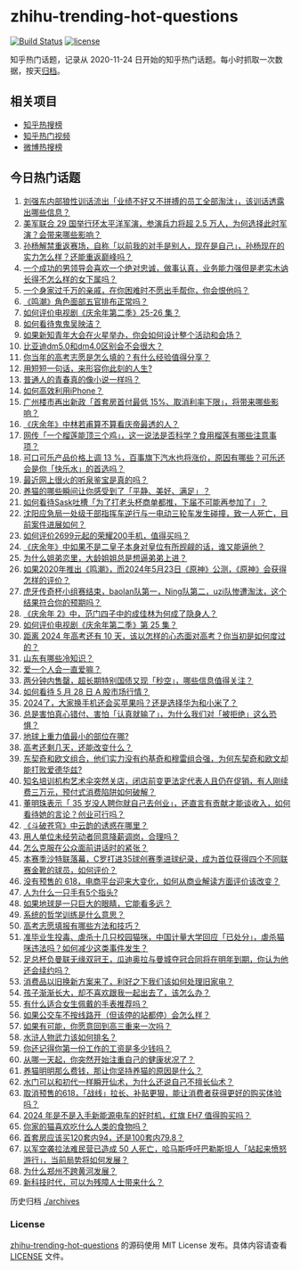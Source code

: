 # zhihu-trending-hot-questions

[![Build Status](https://github.com/justjavac/zhihu-trending-hot-questions/workflows/ci/badge.svg?branch=master)](https://github.com/justjavac/zhihu-trending-hot-questions/actions)
[![license](https://img.shields.io/github/license/justjavac/zhihu-trending-hot-questions)](https://github.com/justjavac/zhihu-trending-hot-questions/blob/master/LICENSE)

知乎热门话题，记录从 2020-11-24
日开始的知乎热门话题。每小时抓取一次数据，按天[归档](./archives)。

## 相关项目

- [知乎热搜榜](https://github.com/justjavac/zhihu-trending-top-search)
- [知乎热门视频](https://github.com/justjavac/zhihu-trending-hot-video)
- [微博热搜榜](https://github.com/justjavac/weibo-trending-hot-search)

## 今日热门话题

<!-- BEGIN -->
<!-- 最后更新时间 Wed May 29 2024 01:10:27 GMT+0800 (China Standard Time) -->

1. [刘强东内部狼性训话流出「业绩不好又不拼搏的员工全部淘汰」，该训话透露出哪些信息？](https://www.zhihu.com/question/657302553)
1. [美军联合 29 国举行环太平洋军演，参演兵力将超 2.5 万人，为何选择此时军演？会带来哪些影响？](https://www.zhihu.com/question/657447756)
1. [孙杨解禁重返赛场，自称「以前我的对手是别人，现在是自己」，孙杨现在的实力怎么样？还能重返巅峰吗？](https://www.zhihu.com/question/657420839)
1. [一个成功的男领导会喜欢一个绝对忠诚，做事认真，业务能力强但是老实木讷长得不怎么样的女下属吗？](https://www.zhihu.com/question/657060008)
1. [一个身家过千万的亲戚，在你困难时不愿出手帮你，你会恨他吗？](https://www.zhihu.com/question/498557683)
1. [《鸣潮》角色面部五官排布正常吗？](https://www.zhihu.com/question/656907404)
1. [如何评价电视剧《庆余年第二季》25-26 集？](https://www.zhihu.com/question/657445784)
1. [如何看待鬼鬼吴映洁？](https://www.zhihu.com/question/57998725)
1. [如果新知青年大会在火星举办，你会如何设计整个活动和会场？](https://www.zhihu.com/question/657041031)
1. [比亚迪dm5.0和dm4.0区别会不会很大？](https://www.zhihu.com/question/622735994)
1. [你当年的高考志愿是怎么填的？有什么经验值得分享？](https://www.zhihu.com/question/656737831)
1. [用短短一句话，来形容你此刻的人生?](https://www.zhihu.com/question/652141286)
1. [普通人的青春真的像小说一样吗？](https://www.zhihu.com/question/652347115)
1. [如何高效利用iPhone？](https://www.zhihu.com/question/21920881)
1. [广州楼市再出新政「首套房首付最低 15%、取消利率下限」，将带来哪些影响？](https://www.zhihu.com/question/657460747)
1. [《庆余年》中林若甫算不算看庆帝最透的人？](https://www.zhihu.com/question/657379708)
1. [网传「一个榴莲能顶三个鸡」，这一说法是否科学？食用榴莲有哪些注意事项？](https://www.zhihu.com/question/657342771)
1. [可口可乐产品价格上调 13 %，百事旗下汽水也将涨价，原因有哪些？可乐还会是你「快乐水」的首选吗？](https://www.zhihu.com/question/657326331)
1. [最近网上很火的听泉鉴宝是真的吗？](https://www.zhihu.com/question/639476561)
1. [养猫的哪些瞬间让你感受到了「平静、美好、满足」？](https://www.zhihu.com/question/656317014)
1. [如何看待Sask吐槽「为了打老头杯商单都推，下届不可能再参加了」？](https://www.zhihu.com/question/657411447)
1. [沈阳应急局一处级干部指挥车逆行与一电动三轮车发生碰撞，致一人死亡，目前案件进展如何？](https://www.zhihu.com/question/657343165)
1. [如何评价2699元起的荣耀200手机，值得买吗？](https://www.zhihu.com/question/657419629)
1. [《庆余年》中如果不是二皇子本身对皇位有所觊觎的话，谁又能逼他？](https://www.zhihu.com/question/657071757)
1. [为什么姐弟恋里，大龄姐姐总是想逼弟弟上进？](https://www.zhihu.com/question/656915312)
1. [如果2020年推出《鸣潮》，而2024年5月23日《原神》公测，《原神》会获得怎样的评价？](https://www.zhihu.com/question/657334837)
1. [虎牙传奇杯小组赛结束，baolan队第一，Ning队第二，uzi队惨遭淘汰，这个结果符合你的预期吗？](https://www.zhihu.com/question/657298976)
1. [《庆余年 2》中，范门四子中的成佳林为何成了隐身人？](https://www.zhihu.com/question/657210678)
1. [如何评价电视剧《庆余年第二季》第 25 集？](https://www.zhihu.com/question/657357979)
1. [距离 2024 年高考还有 10 天，该以怎样的心态面对高考？你当初是如何度过的？](https://www.zhihu.com/question/657318397)
1. [山东有哪些冷知识？](https://www.zhihu.com/question/653228670)
1. [爱一个人会一直爱嘛？](https://www.zhihu.com/question/653716720)
1. [两分钟内售罄，超长期特别国债又现「秒空」，哪些信息值得关注？](https://www.zhihu.com/question/657335132)
1. [如何看待 5 月 28 日 A 股市场行情？](https://www.zhihu.com/question/657411566)
1. [2024了，大家换手机还会买苹果吗？还是选择华为和小米了？](https://www.zhihu.com/question/657216118)
1. [总是害怕真心错付、害怕「认真就输了」，为什么我们对「被拒绝」这么恐惧？](https://www.zhihu.com/question/656804333)
1. [地球上重力值最小的部位在哪?](https://www.zhihu.com/question/655215739)
1. [高考还剩几天，还能改变什么？](https://www.zhihu.com/question/657318583)
1. [东契奇和欧文组合，他们实力没有约基奇和穆雷组合强，为何东契奇和欧文却能打败爱德华兹?](https://www.zhihu.com/question/657115675)
1. [知名培训机构艺术伞突然关店，闭店前变更法定代表人且仍在促销，有人刚续费三万元，预付式消费陷阱如何破解？](https://www.zhihu.com/question/657411989)
1. [董明珠表示「 35 岁没人聘你就自己去创业」，还直言有贡献才能谈收入，如何看待她的言论？创业可行吗？](https://www.zhihu.com/question/657335522)
1. [《斗破苍穹》中云韵的诱惑在哪里？](https://www.zhihu.com/question/652634632)
1. [用人单位未经劳动者同意降薪调岗，合理吗？](https://www.zhihu.com/question/655920867)
1. [怎么克服在公众面前讲话时的紧张？](https://www.zhihu.com/question/656857420)
1. [本赛季沙特联落幕，C罗打进35球创赛季进球纪录，成为首位获得四个不同联赛金靴的球员，如何评价？](https://www.zhihu.com/question/657409560)
1. [没有预售的 618，电商平台迎来大变化，如何从商业解读方面评价该改变？](https://www.zhihu.com/question/656903073)
1. [人为什么一只手有5个指头?](https://www.zhihu.com/question/655210664)
1. [如果地球是一只巨大的眼睛，它能看多远？](https://www.zhihu.com/question/655343496)
1. [系统的哲学训练是什么意思？](https://www.zhihu.com/question/635311391)
1. [高考志愿填报有哪些方法和技巧？](https://www.zhihu.com/question/656737973)
1. [准毕业生投毒、虐杀十几只校园猫咪，中国计量大学回应「已处分」，虐杀猫咪违法吗？如何减少这类事件发生？](https://www.zhihu.com/question/657433197)
1. [足总杯负曼联无缘双冠王，瓜迪奥拉与曼城夺冠合同将在明年到期，你认为他还会续约吗？](https://www.zhihu.com/question/657221740)
1. [消费品以旧换新方案来了，利好之下我们该如何处理旧家电？](https://www.zhihu.com/question/657322286)
1. [孩子渐渐长大，却不喜欢跟我一起出去了，该怎么办？](https://www.zhihu.com/question/650816624)
1. [有什么适合女生佩戴的手表推荐吗？](https://www.zhihu.com/question/655428456)
1. [如果公交车不按线路开（但该停的站都停）会怎么样？](https://www.zhihu.com/question/656892467)
1. [如果有可能，你愿意回到高三重来一次吗？](https://www.zhihu.com/question/656907168)
1. [水浒人物武力该如何排名？](https://www.zhihu.com/question/21441647)
1. [你还记得你第一份工作的工资是多少钱吗？](https://www.zhihu.com/question/652752395)
1. [从哪一天起，你突然开始注重自己的健康状况了？](https://www.zhihu.com/question/657341436)
1. [养猫明明那么费钱，那让你坚持养猫的原因是什么？](https://www.zhihu.com/question/657005628)
1. [水门可以和初代一样瞬开仙术，为什么还说自己不擅长仙术？](https://www.zhihu.com/question/377676255)
1. [取消预售的618，「战线」拉长、补贴更狠，能让消费者获得更好的购买体验吗？](https://www.zhihu.com/question/656902683)
1. [2024 年是不是入手新能源电车的好时机，红旗 EH7 值得购买吗？](https://www.zhihu.com/question/657421018)
1. [你家的猫喜欢吃什么人类的食物吗？](https://www.zhihu.com/question/656791872)
1. [首套房应该买120套内94，还是100套内79.8？](https://www.zhihu.com/question/654775394)
1. [以军空袭拉法难民营已造成 50 人死亡，哈马斯呼吁巴勒斯坦人「站起来愤怒游行」，当前局势将如何发展？](https://www.zhihu.com/question/657320726)
1. [为什么郑州不跨黄河发展？](https://www.zhihu.com/question/49890632)
1. [新科技时代，可以为残障人士带来什么？](https://www.zhihu.com/question/657376564)

<!-- END -->

历史归档 [./archives](./archives)

### License

[zhihu-trending-hot-questions](https://github.com/justjavac/zhihu-trending-hot-questions)
的源码使用 MIT License 发布。具体内容请查看 [LICENSE](./LICENSE) 文件。
